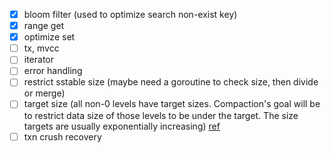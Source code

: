 - [x] bloom filter (used to optimize search non-exist key)
- [x] range get
- [x] optimize set
- [ ] tx, mvcc
- [ ] iterator
- [ ] error handling
- [ ] restrict sstable size (maybe need a goroutine to check size, then divide or merge)
- [ ] target size (all non-0 levels have target sizes. Compaction's goal will be to restrict data size of those levels to be under the target. The size targets are usually exponentially increasing) [ref](https://github.com/facebook/rocksdb/wiki/Leveled-Compaction)
- [ ] txn crush recovery